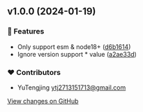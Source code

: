 ## v1.0.0 (2024-01-19)

### 🚀 Features

- Only support esm & node18+ ([d6b1614](https://github.com/tjx666/unplugin-detect-duplicated-deps/commit/d6b1614))
- Ignore version support * value ([a2ae33d](https://github.com/tjx666/unplugin-detect-duplicated-deps/commit/a2ae33d))

### ❤️ Contributors

- YuTengjing <ytj2713151713@gmail.com>

[View changes on GitHub](https://github.com/tjx666/unplugin-detect-duplicated-deps/compare/v0.4.0...v1.0.0 (2024-01-19))
